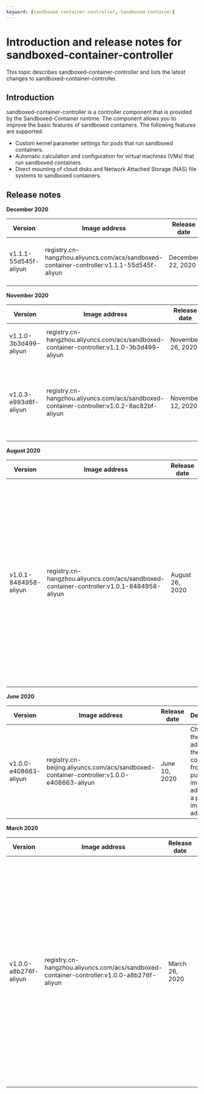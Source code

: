 ```yaml
---
keyword: [sandboxed-container-controller, Sandboxed-Container]
---
```


# Introduction and release notes for sandboxed-container-controller

This topic describes sandboxed-container-controller and lists the latest changes to sandboxed-container-controller.

## Introduction

sandboxed-container-controller is a controller component that is provided by the Sandboxed-Container runtime. The component allows you to improve the basic features of sandboxed containers. The following features are supported:

-   Custom kernel parameter settings for pods that run sandboxed containers.
-   Automatic calculation and configuration for virtual machines \(VMs\) that run sandboxed containers.
-   Direct mounting of cloud disks and Network Attached Storage \(NAS\) file systems to sandboxed containers.

## Release notes

**December 2020**

|Version|Image address|Release date|Description|Impact|
|-------|-------------|------------|-----------|------|
|v1.1.1-55d545f-aliyun|registry.cn-hangzhou.aliyuncs.com/acs/sandboxed-container-controller:v1.1.1-55d545f-aliyun|December 22, 2020|Forcibly overwrites the following annotations that are manually added to a pod configuration: securecontainer.alibabacloud.com/cpus and securecontainer.alibabacloud.com/memory.|This upgrade does not affect your workloads.|

**November 2020**

|Version|Image address|Release date|Description|Impact|
|-------|-------------|------------|-----------|------|
|v1.1.0-3b3d499-aliyun|registry.cn-hangzhou.aliyuncs.com/acs/sandboxed-container-controller:v1.1.0-3b3d499-aliyun|November 26, 2020|Supports custom kernel parameter settings for pods that run sandboxed containers.|This upgrade does not affect your workloads.|
|v1.0.3-e993d8f-aliyun|registry.cn-hangzhou.aliyuncs.com/acs/sandboxed-container-controller:v1.0.2-8ac82bf-aliyun|November 12, 2020|Supports the PodEraseRuntimeclassRunc admission controller. Docker does not support the RuntimeClass feature. Therefore, when `pod.spec.runtimeClassName` is set to `runc`, this parameter is reset to an empty string.|This upgrade does not affect your workloads.|

**August 2020**

|Version|Image address|Release date|Description|Impact|
|-------|-------------|------------|-----------|------|
|v1.0.1-8484958-aliyun|registry.cn-hangzhou.aliyuncs.com/acs/sandboxed-container-controller:v1.0.1-8484958-aliyun|August 26, 2020|Supports Sandboxed-Container V2.0. Supports the PodQuota admission controller. This allows you to set the maximum number of pods that can run sandboxed containers in a specified namespace based on the total CPU and memory resources in pods.|This upgrade does not affect your workloads.|

**June 2020**

|Version|Image address|Release date|Description|Impact|
|-------|-------------|------------|-----------|------|
|v1.0.0-e408663-aliyun|registry.cn-beijing.aliyuncs.com/acs/sandboxed-container-controller:v1.0.0-e408663-aliyun|June 10, 2020|Changes the image address of the init container from a public image address to a private image address.|This upgrade does not affect your workloads.|

**March 2020**

|Version|Image address|Release date|Description|Impact|
|-------|-------------|------------|-----------|------|
|v1.0.0-a8b276f-aliyun|registry.cn-hangzhou.aliyuncs.com/acs/sandboxed-container-controller:v1.0.0-a8b276f-aliyun|March 26, 2020|Supports the feature of directly mounting cloud disks and Network Attached Storage \(NAS\) file systems to sandboxed containers. This provides the same performance as when these volumes are mounted through the host. This feature allows you to avoid performance loss when volumes are mounted over 9pfs.|This upgrade does not affect your workloads.|

